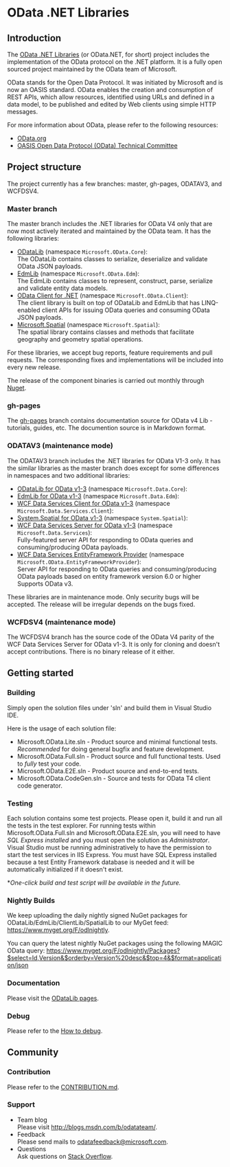 # OData .NET Libraries
## Introduction
The [OData .NET Libraries](http://odata.github.io/odata.net) (or OData.NET, for short) project includes the implementation of the OData protocol on the .NET platform. It is a fully open sourced project maintained by the OData team of Microsoft.

OData stands for the Open Data Protocol. It was initiated by Microsoft and is now an OASIS standard. OData enables the creation and consumption of REST APIs, which allow resources, identified using URLs and defined in a data model, to be published and edited by Web clients using simple HTTP messages.

For more information about OData, please refer to the following resources:

 - [OData.org](http://www.odata.org/)
 - [OASIS Open Data Protocol (OData) Technical Committee](https://www.oasis-open.org/committees/tc_home.php?wg_abbrev=odata)

## Project structure
The project currently has a few branches: master, gh-pages, ODATAV3, and WCFDSV4. 

### Master branch
The master branch includes the .NET libraries for OData V4 only that are now most actively iterated and maintained by the OData team. It has the following libraries: 

 - [ODataLib](http://www.nuget.org/packages/Microsoft.OData.Core/) (namespace `Microsoft.OData.Core`):<br />
 The ODataLib contains classes to serialize, deserialize and validate OData JSON payloads. 
 - [EdmLib](http://www.nuget.org/packages/Microsoft.OData.Edm/) (namespace `Microsoft.OData.Edm`):<br />
 The EdmLib contains classes to represent, construct, parse, serialize and validate entity data models.
 - [OData Client for .NET](http://www.nuget.org/packages/Microsoft.OData.Client/) (namespace `Microsoft.OData.Client`):<br />
 The client library is built on top of ODataLib and EdmLib that has LINQ-enabled client APIs for issuing OData queries and consuming OData JSON payloads.
 - [Microsoft.Spatial](http://www.nuget.org/packages/Microsoft.Spatial/) (namespace `Microsoft.Spatial`):<br />
 The spatial library contains classes and methods that facilitate geography and geometry spatial operations.

For these libraries, we accept bug reports, feature requirements and pull requests. The corresponding fixes and implementations will be included into every new release.

The release of the component binaries is carried out monthly through [Nuget](http://www.nuget.org/).

### gh-pages
The [gh-pages](https://github.com/OData/odata.net/tree/gh-pages) branch contains documentation source for OData v4 Lib - tutorials, guides, etc.  The documention source is in Markdown format.

### ODATAV3 (maintenance mode)

The ODATAV3 branch includes the .NET libraries for OData V1-3 only. It has the similar libraries as the master branch does except for some differences in namespaces and two additional libraries: 

 - [ODataLib for OData v1-3](http://www.nuget.org/packages/Microsoft.Data.OData/) (namespace `Microsoft.Data.Core`):
 - [EdmLib for OData v1-3](http://www.nuget.org/packages/Microsoft.Data.Edm/) (namespace `Microsoft.Data.Edm`):
 - [WCF Data Services Client for OData v1-3](http://www.nuget.org/packages/Microsoft.Data.Services.Client/) (namespace `Microsoft.Data.Services.Client`):
 - [System.Spatial for OData v1-3](http://www.nuget.org/packages/System.Spatial/) (namespace `System.Spatial`):
 - [WCF Data Services Server for OData v1-3](http://www.nuget.org/packages/Microsoft.Data.Services/) (namespace `Microsoft.Data.Services`):<br />
 Fully-featured server API for responding to OData queries and consuming/producing OData payloads.
 - [WCF Data Services EntityFramework Provider](http://www.nuget.org/packages/Microsoft.OData.EntityFrameworkProvider/) (namespace `Microsoft.OData.EntityFrameworkProvider`):<br />
 Server API for responding to OData queries and consuming/producing OData payloads based on entity framework version 6.0 or higher Supports OData v3.

These libraries are in maintenance mode. Only security bugs will be accepted. The release will be irregular depends on the bugs fixed.

### WCFDSV4 (maintenance mode)

The WCFDSV4 branch has the source code of the OData V4 parity of the WCF Data Services Server for OData v1-3. It is only for cloning and doesn't accept contributions. There is no binary release of it either.

## Getting started

### Building

Simply open the solution files under 'sln' and build them in Visual Studio IDE.

Here is the usage of each solution file:
 - Microsoft.OData.Lite.sln - Product source and minimal functional tests. *Recommended* for doing general bugfix and feature development.
 - Microsoft.OData.Full.sln - Product source and full functional tests. Used to *fully* test your code.
 - Microsoft.OData.E2E.sln - Product source and end-to-end tests.
 - Microsoft.OData.CodeGen.sln - Source and tests for OData T4 client code generator.

### Testing

Each solution contains some test projects. Please open it, build it and run all the tests in the test explorer. For running tests within Microsoft.OData.Full.sln and Microsoft.OData.E2E.sln, you will need to have *SQL Express installed* and you must open the solution as *Administrator*. Visual Studio must be running administratively to have the permission to start the test services in IIS Express.  You must have SQL Express installed because a test Entity Framework database is needed and it will be automatically initialized if it doesn't exist.

**One-click build and test script will be available in the future.*

### Nightly Builds

We keep uploading the daily nightly signed NuGet packages for ODataLib/EdmLib/ClientLib/SpatialLib to our MyGet feed: https://www.myget.org/F/odlnightly.

You can query the latest nightly NuGet packages using the following MAGIC OData query:
https://www.myget.org/F/odlnightly/Packages?$select=Id,Version&$orderby=Version%20desc&$top=4&$format=application/json

### Documentation
Please visit the [ODataLib pages](http://odata.github.io/odata.net).

### Debug

Please refer to the [How to debug](http://odata.github.io/WebApi/10-01-debug-webapi-source).

## Community
### Contribution
Please refer to the [CONTRIBUTION.md](https://github.com/OData/odata.net/blob/master/CONTRIBUTION.md).

### Support
 - Team blog<br />
 Please visit http://blogs.msdn.com/b/odatateam/.
 - Feedback<br />
 Please send mails to [odatafeedback@microsoft.com](mailto:odatafeedback@microsoft.com).
 - Questions<br />
 Ask questions on [Stack Overflow](http://stackoverflow.com/questions/ask?tags=odata).
